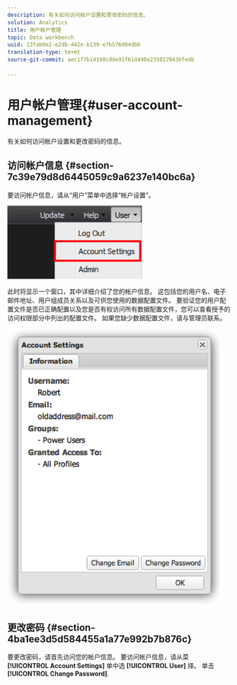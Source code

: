 ```yaml
---
description: 有关如何访问帐户设置和更改密码的信息。
solution: Analytics
title: 用户帐户管理
topic: Data workbench
uuid: 13fab0e2-e2db-442e-b139-e7b576d04dbb
translation-type: tm+mt
source-git-commit: aec1f7b14198cdde91f61d490a235022943bfedb

---
```



# 用户帐户管理{#user-account-management}

有关如何访问帐户设置和更改密码的信息。

## 访问帐户信息 {#section-7c39e79d8d6445059c9a6237e140bc6a}

要访问帐户信息，请从“用户”菜单中选择“帐户设置”。

![](assets/account_settings.png)

此时将显示一个窗口，其中详细介绍了您的帐户信息。 这包括您的用户名、电子邮件地址、用户组成员关系以及可供您使用的数据配置文件。 要验证您的用户配置文件是否已正确配置以及您是否有权访问所有数据配置文件，您可以查看授予的访问权限部分中列出的配置文件。 如果您缺少数据配置文件，请与管理员联系。

![](assets/account_settings2.png)

## 更改密码 {#section-4ba1ee3d5d584455a1a77e992b7b876c}

要更改密码，请首先访问您的帐户信息。 要访问帐户信息，请从菜 **[!UICONTROL Account Settings]** 单中选 **[!UICONTROL User]** 择。 单击 **[!UICONTROL Change Password]**.
